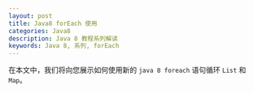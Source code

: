 ```yaml
---
layout: post
title: Java8 forEach 使用
categories: Java8
description: Java 8 教程系列解读
keywords: Java 8, 系列, forEach
---
```


在本文中，我们将向您展示如何使用新的 `java 8 foreach` 语句循环 `List` 和 `Map`。

